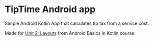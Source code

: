 # TipTime Android app

Simple Android Kotlin App that calculates tip tax from a service cost.

Made for [Unit 2: Layouts](https://developer.android.com/courses/android-basics-kotlin/unit-2)
from Android Basics in Kotlin course.
